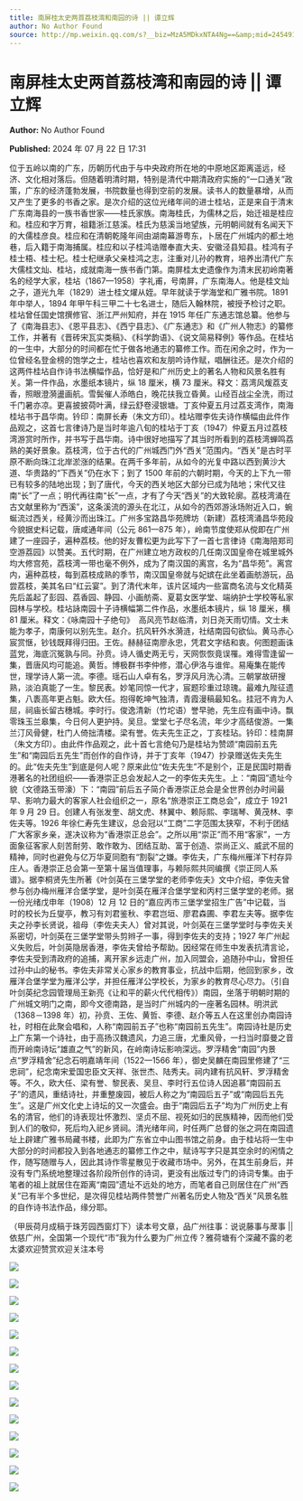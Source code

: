 ```yaml
---
title: 南屏桂太史两首荔枝湾和南园的诗 || 谭立辉
author: No Author Found
source: http://mp.weixin.qq.com/s?__biz=MzA5MDkxNTA4Ng==&amp;mid=2454915465&amp;idx=1&amp;sn=fbadc275e6d0a005e560ab9607a9501e&amp;chksm=87a3c1e8b0d448fed97dfcbb097c938d815d68e0bb5583ca4b631531336e9e8b9b1f8a674e2b&poc_token=HJ_Do2ejHyO-wNZGG8Q1S8FdPgy1YBBEob-nUEme
---
```


# 南屏桂太史两首荔枝湾和南园的诗 || 谭立辉

**Author:** No Author Found

**Published:** 2024 年 07 月 22 日 17:31

位于五岭以南的广东，历朝历代由于与中央政府所在地的中原地区距离遥远，经济、文化相对落后。但随着明清时期，特别是清代中期清政府实施的“一口通关”政策，广东的经济蓬勃发展，书院数量也得到空前的发展。读书人的数量暴增，从而又产生了更多的书香之家。是次介绍的这位光绪年间的进士桂坫，正是来自于清末广东南海县的一族书香世家——桂氏家族。南海桂氏，为儒林之后，始迁祖是桂应和。桂应和字万育，祖籍浙江慈溪。桂氏为慈溪当地望族，元明朝间就有名闻天下的大儒桂彦良。桂应和在清朝乾隆年间由湖南幕游粤东，卜居在广州城内的都土地巷，后入籍于南海捕属。桂应和以子桂鸿诰赠奉直大夫、安徽泾县知县。桂鸿有子桂士梧、桂士杞。桂士杞继承父亲桂鸿之志，注重对儿孙的教育，培养出清代广东大儒桂文灿、桂坫，成就南海一族书香门第。南屏桂太史遗像作为清末民初岭南著名的经学大家，桂坫（1867—1958）字礼甫，号南屏，广东南海人。他是桂文灿之子，道光九年（1829）进士桂文燿从姪。早年就读于学海堂和广雅书院。1891 年中举人，1894 年甲午科三甲二十七名进士，随后入翰林院，被授予检讨之职。桂坫曾任国史馆撰修官、浙江严州知府，并在 1915 年任广东通志馆总纂。他参与了《南海县志》、《恩平县志》、《西宁县志》、《广东通志》和《广州人物志》的纂修工作，并著有《晋砖宋瓦实类稿》、《科学韵语》、《说文简易释例》等作品。在桂坫的一生中，大部分的时间都在忙于做各地通志的纂修工作。而在闲余之时，作为一位曾经名登金榜的饱学之士，桂坫也喜欢和友朋吟诗作赋，唱酬往还。是次介绍的这两件桂坫自作诗书法横幅作品，恰好是和广州历史上的著名人物和风景名胜有关。第一件作品，水墨纸本镜片，纵 18 厘米，横 73 厘米。释文：荔湾风煖荔支香，照眼澄漪盪画航。雪鬓催人添皓白，晚花扶我立昏黄。山经百战尘全洗，雨过千门暑亦凉。更喜披披荷叶满，绿云舒卷浸银塘。丁亥仲夏五月过荔支湾作，南海桂坫书于昌华南。钤印：南屏长寿（朱文方印）。桂坫赠李佐夫诗作横幅由此件作品观之，这首七言律诗乃是当时年逾八旬的桂坫于丁亥（1947）仲夏五月过荔枝湾游赏时所作，并书写于昌华南。诗中很好地描写了其当时所看到的荔枝湾蝉鸣荔熟的美好景象。荔枝湾，位于古代的广州城西门外“西关”范围内。“西关”是古时平原不断向珠江北岸淤涨的结果。在两千多年前，从如今的光复中路以西到黄沙大道、华贵路的“下西关”仍在水下；到了 1500 年前的六朝时期，今天的上下九一带已有较多的陆地出现；到了唐代，今天的西关地区大部分已成为陆地；宋代又往南“长”了一点；明代再往南“长”一点，才有了今天“西关”的大致轮廓。荔枝湾涌在古文献里称为“西溪”，这条溪流的源头在北江，从如今的西郊游泳场附近入口，蜿蜒流过西关，经黄沙而出珠江。广州多宝路昌华苑牌坊（新建）荔枝湾涌昌华苑段今貌据史料记载，唐咸通年间（公元 861—875 年），岭南节度使郑从傥即在广州建了一座园子，遍种荔枝。他的好友曹松更为此写下了一首七言律诗《南海陪郑司空游荔园》以赞美。五代时期，在广州建立地方政权的几任南汉国皇帝在城里城外均大修宫苑，荔枝湾一带也毫不例外，成为了南汉国的离宫，名为“昌华苑”。离宫内，遍种荔枝，每到荔枝成熟的季节，南汉国皇帝就与妃嫔在此坐着画舫游玩，品尝荔枝，美其名曰“红云宴”。到了清代末年，该片区域内一些富商名流与文化精英先后盖起了彭园、荔香园、静园、小画舫斋、夏葛女医学堂、端纳护士学校等私家园林与学校。桂坫詠南园十子诗横幅第二件作品，水墨纸本镜片，纵 18 厘米，横 81 厘米。释文：《咏南园十子绝句》  高风亮节赵临清，刘日尧天雨切情。文士未能为孝子，南康何以别先生。赵介。抗风轩外水漪涟，社结南园句欲仙。黄马赤心宸赏惬，钞钱既拜得归田。王佐。赫赫征南廖永忠，凭君文字结和衷。何图题画诛蓝党，海底沉冤孰与同。孙贲。诗人循史两无亏，天网恢恢竟误罹。难得雪逢留一集，晋唐风均可能追。黄哲。博极群书李仲修，潜心伊洛与谁侔。易庵集在能传世，理学诗人第一流。李德。瑶石山人卓有名，罗浮风月洗心清。三朝掌故研搜熟，淡泊真能了一生。黎民表。妙笔同惊一代才，宸题珍重过琼瑰。最难九陛征遗集，八袠高年更占魁。欧大任。抱得乾坤气独清，青霞漫稿最知名。挂冠不肯为人屈，祠庙长留古穗城。李时行。俊逸清新（竹坨语）誉早驰，先生应有画中诗。飘零珠玉兰皋集，今日何人更护持。吴旦。堂堂七子尽名流，年少才高结俊游。一集兰汀风骨健，杜门人倚拙清楼。梁有誉。佐夫先生正之，丁亥桂玷。钤印：桂南屏（朱文方印）。由此件作品观之，此十首七言绝句乃是桂坫为赞颂“南园前五先生”和“南园后五先生”而创作的自作诗，并于丁亥年（1947）抄录赠送佐夫先生的。此“佐夫先生”到底是何人呢？原来此位“佐夫先生”不是别个，正是民国时期香港著名的社团组织——香港崇正总会发起人之一的李佐夫先生。上：“南园”遗址今貌（文德路玉带濠）下：“南园”前后五子简介香港崇正总会是全世界创办时间最早、影响力最大的客家人社会组织之一，原名“旅港崇正工商总会”，成立于 1921 年 9 月 29 日。创建人有张发奎、胡文虎、林翼中、赖际熙、李瑞琴、黄茂林、李佐夫等。1926 年徐仁寿先生建议，总会冠以“工商”二字范围太狭窄，不利于团结广大客家乡亲，遂决议称为“香港崇正总会”。之所以用“崇正”而不用“客家”，一方面象征客家人刻苦耐劳、敢作敢为、团结互助、富于创造、崇尚正义、威武不屈的精神，同时也避免与亿万华夏同胞有“割裂”之嫌。李佐夫，广东梅州雁洋下村存异庄人。香港崇正总会第一至第十届当值理事，与赖际熙共同编撰《崇正同人系谱》。据李桐贤先生所著《叶剑英在三堡学堂的老师李佐夫》文中介绍，李佐夫曾参与创办梅州雁洋合堡学堂，是叶剑英在雁洋合堡学堂和丙村三堡学堂的老师。据一份光绪戊申年（1908）12 月 12 日的“嘉应丙市三堡学堂招生广告”中记载，当时的校长为丘燮亭，教习有刘君鉴秋、李君岂垣、廖君森圃、李君左夫等。据李佐夫之孙李长贤说，祖母（李佐夫夫人）曾对其说，叶剑英在三堡学堂时与李佐夫关系密切，叶剑英在三堡学堂带头剪辫子一事，得到李佐夫的支持；1927 年广州起义失败后，叶剑英隐居香港，李佐夫曾给予帮助。因经常在师生中发表抗清言论，李佐夫受到清政府的追捕，离开家乡远走广州，加入同盟会，追随孙中山，曾担任过孙中山的秘书。李佐夫非常关心家乡的教育事业，抗战中后期，他回到家乡，改雁洋合堡学堂为雁洋公学，并担任雁洋公学校长，为家乡的教育尽心尽力。（引自叶剑英纪念园管理局王新亮《让和平的薪火代代相传》）南园，坐落于明朝时期的广州城文明门之南，即今文德南路，是当时广州城内的一座著名园林。明洪武（1368－1398 年）初，孙贲、王佐、黄哲、李德、赵介等五人在这里创办南园诗社，时相在此聚会唱和，人称“南园前五子”也称“南园前五先生”。南园诗社是历史上广东第一个诗社，由于高扬汉魏遗风，力追三唐，尤重风骨，一扫当时靡曼之音而开岭南诗坛“雄直之气”的新风，在岭南诗坛影响深远。罗浮精舍“南园”内景点“罗浮精舍”纪念石明嘉靖年间（1522—1566 年），御史吴麟在南园里修建了“三忠祠”，纪念南宋爱国忠臣文天祥、张世杰、陆秀夫。祠内建有抗风轩、罗浮精舍等。不久，欧大任、梁有誉、黎民表、吴旦、李时行五位诗人因追慕“南园前五子”的遗风，重结诗社，并重整废园，被后人称之为“南园后五子”或“南园后五先生”。这是广州文化史上诗坛的又一次盛会。由于“南园后五子”均为广州历史上有名的清官，他们的诗表现壮怀激烈、坚贞不屈、视死如归的民族精神，因而他们受到人们的敬仰，死后均入祀乡贤祠。清光绪年间，时任两广总督的张之洞在南园遗址上辟建广雅书局藏书楼，此即为广东省立中山图书馆之前身。由于桂坫将一生中大部分的时间都投入到各地通志的纂修工作之中，赋诗写字只是其空余时的闲情之作，随写随赠与人，因此其诗作零星散见于收藏市场中。另外，在其生前身后，并没有专门系统地整理过各阶段所创作的诗词，更没有出版过专门的诗词专集。由于笔者的祖上就居住在距离“南园”遗址不远处的地方，而笔者自己则居住在广州“西关”已有半个多世纪，是次得见桂坫两件赞誉广州著名历史人物及“西关”风景名胜的自作诗书法作品，缘分耶。

（甲辰荷月成稿于珠芳园西窗灯下）读本号文章，品广州往事：说说藤事与蓆事 || 依慈广州，全国第一个现代“市”我为什么要为广州立传？雅荷塘有个深藏不露的老太婆欢迎赞赏欢迎关注本号

![](https://mmbiz.qpic.cn/mmbiz_jpg/PJWG74pLsMbOQWoCjNo2iaRqa816zqtericDrH1ibiawqClepT1oCACClIiaoI1Je2CibkkNsR4KTt9YPmXgzZNhJCCQ/640?from=appmsg)

![](https://mmbiz.qpic.cn/mmbiz_gif/bL2iaicTYdZn7ojbNlSXwega5gccSFG7qzGSsLGpiaAzaiaA8ISruibbq6FMganiblRaqEeULe6SrJBIOJdCzzZBCpjg/640?wx_fmt=gif&from=appmsg)

![](https://mmbiz.qpic.cn/mmbiz_png/bL2iaicTYdZn7ojbNlSXwega5gccSFG7qzkcFyUul3fwCWhKFKmgfxUOMsC8ecqp1ibB2DakdpWsb8RibVOKQNopJQ/640?wx_fmt=png&from=appmsg)

![](https://mmbiz.qpic.cn/mmbiz_jpg/PJWG74pLsMbOQWoCjNo2iaRqa816zqteryz3X1jAmX1qZSw2s0M10icYEoYj9zfkm71N7cKBF7JeV4UaUMiaZHiafQ/640?from=appmsg)

![](https://mmbiz.qpic.cn/mmbiz_jpg/PJWG74pLsMbOQWoCjNo2iaRqa816zqter6ibFDV455MnN6QvLicRSKZpicYTPQa4GNKuicUuicIcZUsPuzljc7dN1icqQ/640?from=appmsg)

![](https://mmbiz.qpic.cn/mmbiz_png/bL2iaicTYdZn6F8Hxll5jPXsYmGj4ia8JO1BCO1dMKSyELibia9m6FwoTntGQSdjhyGHgPCz6RHQA65dia5tOGWIp4jg/640?wx_fmt=png&from=appmsg)

![](https://mmbiz.qpic.cn/mmbiz_jpg/PJWG74pLsMbOQWoCjNo2iaRqa816zqtertpjdfpVEkXvq5HQYwP0K6J7gYe7NaHOcHCnaQFQRosAzl2yqbT8XEw/640?from=appmsg)

![](https://mmbiz.qpic.cn/mmbiz_png/bL2iaicTYdZn6F8Hxll5jPXsYmGj4ia8JO1BCO1dMKSyELibia9m6FwoTntGQSdjhyGHgPCz6RHQA65dia5tOGWIp4jg/640?wx_fmt=png&from=appmsg)

![](https://mmbiz.qpic.cn/mmbiz_jpg/PJWG74pLsMbOQWoCjNo2iaRqa816zqtervIUjreRqtIfficnzjBy6LsvibmCic2xMADZICaSLJHIVZcF3Yk9srQ7Hg/640?from=appmsg)

![](https://mmbiz.qpic.cn/mmbiz_jpg/PJWG74pLsMbOQWoCjNo2iaRqa816zqtertxG3x2rzvxq4xcTYVgllqNP2ewSB9T8gPSsJXzZxm9XG9jxjqwWcvA/640?from=appmsg)

![](https://mmbiz.qpic.cn/mmbiz_jpg/PJWG74pLsMbOQWoCjNo2iaRqa816zqterrg7zXdC5ia2jYSTC03YXKjhFBuq9kNBVFN4s9sGibAgbBTSAnE5a4DxA/640?from=appmsg)

![](https://mmbiz.qpic.cn/mmbiz_png/bL2iaicTYdZn7NhfmSRFFFnADMUYvOmwa26Raib4CNKcfPUVuPmYBlfjgn6RFLhTDBcrNQQnRzZqo4XwjgfUdljBg/640?wx_fmt=png&from=appmsg)

![](https://mmbiz.qpic.cn/mmbiz_png/bL2iaicTYdZn7IjEczReZgmcvecHXkZr78q9GMIA3xhLOY2Vgjg79Bia5tAoichn1RtT95rwxWTdia3171tibIIqB8yA/640?wx_fmt=png&from=appmsg)

![](https://mmbiz.qpic.cn/mmbiz_jpg/PJWG74pLsMbOQWoCjNo2iaRqa816zqterIicoKUIJO4ibeG5eq4iagUp4kvrBOe0yVQhWRuTJlKUhQccrQia8YV3gWA/640?from=appmsg)
